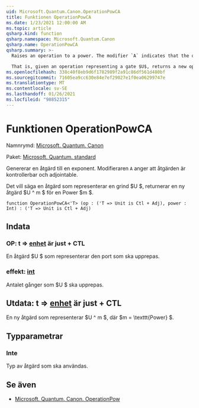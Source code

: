 ```yaml
---
uid: Microsoft.Quantum.Canon.OperationPowCA
title: Funktionen OperationPowCA
ms.date: 1/23/2021 12:00:00 AM
ms.topic: article
qsharp.kind: function
qsharp.namespace: Microsoft.Quantum.Canon
qsharp.name: OperationPowCA
qsharp.summary: >-
  Raises an operation to a power. The modifier `A` indicates that the operation is controllable and adjointable.

  That is, given an operation representing a gate $U$, returns a new operation $U^m$ for a power $m$.
ms.openlocfilehash: 338c40f8eb9d6f1782989f2a91c86df561d480bf
ms.sourcegitcommit: 71605ea9cc630e84e7ef29027e1f0ea06299747e
ms.translationtype: MT
ms.contentlocale: sv-SE
ms.lasthandoff: 01/26/2021
ms.locfileid: "98852315"
---
```

# <a name="operationpowca-function"></a>Funktionen OperationPowCA

Namnrymd: [Microsoft. Quantum. Canon](xref:Microsoft.Quantum.Canon)

Paket: [Microsoft. Quantum. standard](https://nuget.org/packages/Microsoft.Quantum.Standard)


Genererar en åtgärd till en exponent.
Modifieraren `A` anger att åtgärden är kontrollerbar och adjointable.

Det vill säga en åtgärd som representerar en grind $U $, returnerar en ny åtgärd $U ^ m $ för en Power $m $.

```qsharp
function OperationPowCA<'T> (op : ('T => Unit is Ctl + Adj), power : Int) : ('T => Unit is Ctl + Adj)
```


## <a name="input"></a>Indata

### <a name="op--t--unit--is-adj--ctl"></a>OP: t => [enhet](xref:microsoft.quantum.lang-ref.unit)  är just + CTL

En åtgärd $U $ som representerar den port som ska upprepas.


### <a name="power--int"></a>effekt: [int](xref:microsoft.quantum.lang-ref.int)

Antalet gånger som $U $ ska upprepas.



## <a name="output--t--unit--is-adj--ctl"></a>Utdata: t => [enhet](xref:microsoft.quantum.lang-ref.unit)  är just + CTL

En ny åtgärd som representerar $U ^ m $, där $m = \texttt{Power} $.

## <a name="type-parameters"></a>Typparametrar

### <a name="t"></a>Inte

Typ av åtgärd som ska användas.

## <a name="see-also"></a>Se även

- [Microsoft. Quantum. Canon. OperationPow](xref:Microsoft.Quantum.Canon.OperationPow)